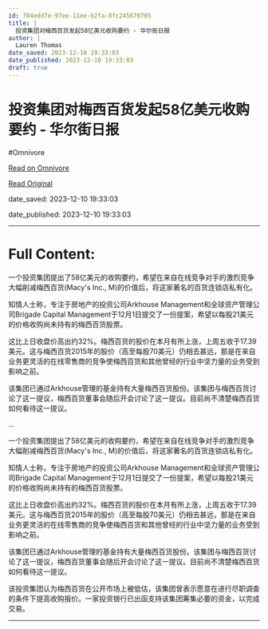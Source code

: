 ```yaml
---
id: 704edd7e-97ee-11ee-b2fa-8fc245670705
title: |
  投资集团对梅西百货发起58亿美元收购要约 - 华尔街日报
author: |
  Lauren Thomas
date_saved: 2023-12-10 19:33:03
date_published: 2023-12-10 19:33:03
draft: true
---
```


# 投资集团对梅西百货发起58亿美元收购要约 - 华尔街日报
#Omnivore

[Read on Omnivore](https://omnivore.app/me/58-18c578faff5)

[Read Original](https://cn.wsj.com/amp/articles/%E6%8A%95%E8%B5%84%E9%9B%86%E5%9B%A2%E5%AF%B9%E6%A2%85%E8%A5%BF%E7%99%BE%E8%B4%A7%E5%8F%91%E8%B5%B758%E4%BA%BF%E7%BE%8E%E5%85%83%E6%94%B6%E8%B4%AD%E8%A6%81%E7%BA%A6-60b1b3ca)

date_saved: 2023-12-10 19:33:03

date_published: 2023-12-10 19:33:03

--- 

# Full Content: 

一个投资集团提出了58亿美元的收购要约，希望在来自在线竞争对手的激烈竞争大幅削减梅西百货(Macy's Inc., M)的价值后，将这家著名的百货连锁店私有化。

知情人士称，专注于房地产的投资公司Arkhouse Management和全球资产管理公司Brigade Capital Management于12月1日提交了一份提案，希望以每股21美元的价格收购尚未持有的梅西百货股票。

这比上日收盘价高出约32%。梅西百货的股价在本月有所上涨，上周五收于17.39美元。这与梅西百货2015年的股价（高至每股70美元）仍相去甚远，那是在来自业务更灵活的在线零售商的竞争使梅西百货和其他曾经的行业中坚力量的业务受到影响之前。

该集团已通过Arkhouse管理的基金持有大量梅西百货股份。该集团与梅西百货讨论了这一提议，梅西百货董事会随后开会讨论了这一提议。目前尚不清楚梅西百货如何看待这一提议。

...

一个投资集团提出了58亿美元的收购要约，希望在来自在线竞争对手的激烈竞争大幅削减梅西百货(Macy's Inc., M)的价值后，将这家著名的百货连锁店私有化。

知情人士称，专注于房地产的投资公司Arkhouse Management和全球资产管理公司Brigade Capital Management于12月1日提交了一份提案，希望以每股21美元的价格收购尚未持有的梅西百货股票。

这比上日收盘价高出约32%。梅西百货的股价在本月有所上涨，上周五收于17.39美元。这与梅西百货2015年的股价（高至每股70美元）仍相去甚远，那是在来自业务更灵活的在线零售商的竞争使梅西百货和其他曾经的行业中坚力量的业务受到影响之前。

该集团已通过Arkhouse管理的基金持有大量梅西百货股份。该集团与梅西百货讨论了这一提议，梅西百货董事会随后开会讨论了这一提议。目前尚不清楚梅西百货如何看待这一提议。

该投资集团认为梅西百货在公开市场上被低估，该集团曾表示愿意在进行尽职调查的条件下提高收购报价。一家投资银行已出函支持该集团筹集必要的资金，以完成交易。

---

